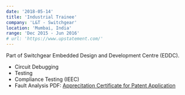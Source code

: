 ```yaml
---
date: '2018-05-14'
title: 'Industrial Trainee'
company: 'L&T - Switchgear'
location: 'Mumbai, India'
range: 'Dec 2015 - Jun 2016'
# url: 'https://www.upstatement.com/'
---
```


Part of Switchgear Embedded Design and Development Centre (EDDC). 
- Circuit Debugging 
- Testing
- Compliance Testing (IEEC) 
- Fault Analysis 
PDF:
[Apprecitation Certificate for Patent Application](https://www.dropbox.com/s/xdqcx9986yzeasj/Certificate%20of%20Appreciation.png?dl=0)